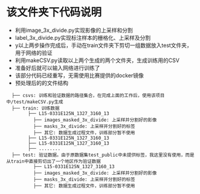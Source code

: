 # 该文件夹下代码说明
* 利用image_3x_divide.py实现影像的上采样和分割
* label_3x_divide.py实现标注样本的栅格化、上采样及分割
* y以上两步操作完成后，手动在train文件夹下剪切一组数据放入test文件夹，用于网络的验证
* 利用makeCSV.py读取以上两个生成的两个文件夹，生成训练用的CSV
* 准备好后就可以输入网络进行训练了
* 该部分代码已经重写，无需使用比赛提供的docker镜像
* 预处理后的的文件结构
```/home/user1/datasets/spacenet7/SN7_buildings_train
  ├── csvs: 训练和验证数据的路径集合，在完成上面的工作后，使用该项目中/test/makeCSV.py生成
  ├── train: 训练数据
        ├── L15-0331E125N_1327_3160_13
          ├── images_masked_3x_divide: 上采样并分割好的影像
          ├── masks_3x_divide: 上采样并分割好的标签
          ├── 其它: 数据生成过程文件，训练部分暂不使用
        ├── L15-0331E125N_1327_3160_13 
        ├── L15-0331E125N_1327_3160_13 
        ├── ........ 
  ├── test: 验证数据。由于原数据集test_public中未提供标签，我这里没有使用，而是从train中直接剪切出了一个地区作为验证数据
          ├── L15-0331E125N_1327_3160_13
          ├── images_masked_3x_divide: 上采样并分割好的影像
          ├── masks_3x_divide: 上采样并分割好的标签
          ├── 其它: 数据生成过程文件，训练部分暂不使用
